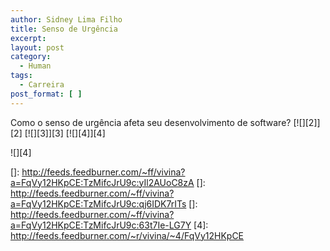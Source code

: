 ```yaml
---
author: Sidney Lima Filho
title: Senso de Urgência
excerpt:
layout: post
category:
  - Human
tags:
  - Carreira
post_format: [ ]
---
```

Como o senso de urgência afeta seu desenvolvimento de software? [![][2]</img>][2] [![][3]</img>][3] [![][4]</img>][4] 

![][4]

 []: http://feeds.feedburner.com/~ff/vivina?a=FqVy12HKpCE:TzMifcJrU9c:yIl2AUoC8zA
 []: http://feeds.feedburner.com/~ff/vivina?a=FqVy12HKpCE:TzMifcJrU9c:qj6IDK7rITs
 []: http://feeds.feedburner.com/~ff/vivina?a=FqVy12HKpCE:TzMifcJrU9c:63t7Ie-LG7Y
 [4]: http://feeds.feedburner.com/~r/vivina/~4/FqVy12HKpCE